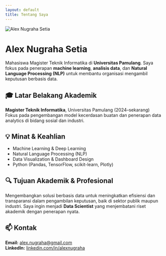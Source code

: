 ```yaml
---
layout: default
title: Tentang Saya
---
```


<div class="about-container-modern">

  <div class="about-intro-row">
    <div class="about-photo">
      <img src="{{ '/assets/img/alex.jpg' | relative_url }}" alt="Alex Nugraha Setia">
    </div>
    <div class="about-intro-text">
      <h1>Alex Nugraha Setia</h1>
      <p>Mahasiswa Magister Teknik Informatika di <strong>Universitas Pamulang</strong>. Saya fokus pada penerapan <strong>machine learning</strong>, <strong>analisis data</strong>, dan <strong>Natural Language Processing (NLP)</strong> untuk membantu organisasi mengambil keputusan berbasis data.</p>
    </div>
  </div>

  <div class="about-section">
    <h2>🎓 Latar Belakang Akademik</h2>
    <p><strong>Magister Teknik Informatika</strong>, Universitas Pamulang (2024–sekarang)<br>
    Fokus pada pengembangan model kecerdasan buatan dan penerapan data analytics di bidang sosial dan industri.</p>
  </div>

  <div class="about-section">
    <h2>💡 Minat & Keahlian</h2>
    <ul>
      <li>Machine Learning & Deep Learning</li>
      <li>Natural Language Processing (NLP)</li>
      <li>Data Visualization & Dashboard Design</li>
      <li>Python (Pandas, TensorFlow, scikit-learn, Plotly)</li>
    </ul>
  </div>

  <div class="about-section">
    <h2>🔍 Tujuan Akademik & Profesional</h2>
    <p>Mengembangkan solusi berbasis data untuk meningkatkan efisiensi dan transparansi dalam pengambilan keputusan, baik di sektor publik maupun industri. Saya ingin menjadi <strong>Data Scientist</strong> yang menjembatani riset akademik dengan penerapan nyata.</p>
  </div>

  <div class="about-section">
    <h2>📫 Kontak</h2>
    <p>
      <strong>Email:</strong> <a href="mailto:alex.nugraha13@gmail.com">alex.nugraha@gmail.com</a><br>
      <strong>LinkedIn:</strong> <a href="https://linkedin.com/in/alexnugraha" target="_blank">linkedin.com/in/alexnugraha</a>
    </p>
  </div>

</div>
